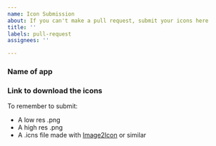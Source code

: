 ```yaml
---
name: Icon Submission
about: If you can't make a pull request, submit your icons here
title: ''
labels: pull-request
assignees: ''

---
```


### Name of app

### Link to download the icons
To remember to submit:
- A low res .png
- A high res .png
- A .icns file made with [Image2Icon](www.img2icnsapp.com) or similar
